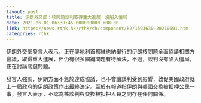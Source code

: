 ```yaml
---
layout: post
title: 伊朗外交部：核問題談判取得重大進展　沒陷入僵局
date: 2021-06-01 06:39:45.000000000 +08:00
link: https://news.rthk.hk/rthk/ch/component/k2/1593630-20210601.htm
categories: rthk
---
```


伊朗外交部發言人表示，正在奧地利首都維也納舉行的伊朗核問題全面協議相關方會議，取得重大進展，但仍有很多關鍵問題有待解決，不過，談判沒有陷入僵局，正在討論關鍵問題。

發言人強調，伊朗方面不急於達成協議，也不會讓談判受到影響，敦促美國政府就上一屆政府的伊朗政策作出最終決定。至於有報道指伊朗與美國交換被扣押公民一事，發言人表示，不認為核談判與交換被扣押人員之間存在任何關係。
